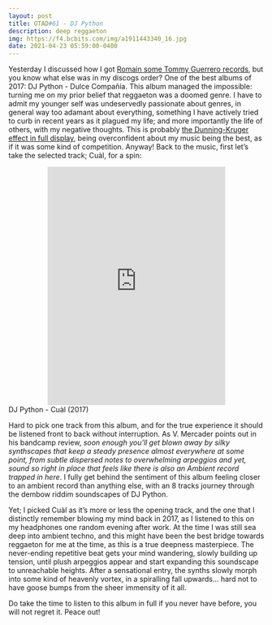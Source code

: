 ```yaml
---
layout: post
title: OTAD#61 - DJ Python
description: deep reggaeton
img: https://f4.bcbits.com/img/a1911443340_16.jpg
date: 2021-04-23 05:59:00-0400
---
```


Yesterday I discussed how I got [Romain some Tommy Guerrero records](https://naifrec.github.io/music/59_otad/), but you know what else was in my discogs order? One of the best albums of 2017: DJ Python - Dulce Compañia. This album managed the impossible: turning me on my prior belief that reggaeton was a doomed genre. I have to admit my younger self was undeservedly passionate about genres, in general way too adamant about everything, something I have actively tried to curb in recent years as it plagued my life; and more importantly the life of others, with my negative thoughts. This is probably [the Dunning-Kruger effect in full display](https://onlinepethealth.com/2019/12/12/the-dunning-kruger-effect/), being overconfident about my music being the best, as if it was some kind of competition. Anyway! Back to the music, first let’s take the selected track; Cuàl, for a spin:

<div style="text-align: center;">
    <iframe style="border: 0; width: 350px; height: 470px;" src="https://bandcamp.com/EmbeddedPlayer/album=2872712950/size=large/bgcol=ffffff/linkcol=0687f5/tracklist=false/track=2856643531/transparent=true/" seamless><a href="https://djpythonnyc.bandcamp.com/album/dulce-compa-ia">Dulce Compañia by DJ Python</a></iframe>
</div>

<div class="caption">
    DJ Python - Cuàl (2017)
</div>

Hard to pick one track from this album, and for the true experience it should be listened front to back without interruption. As V. Mercader points out in his bandcamp review, *soon enough you'll get blown away by silky synthscapes that keep a steady presence almost everywhere at some point, from subtle dispersed notes to overwhelming arpeggios and yet, sound so right in place that feels like there is also an Ambient record trapped in here*. I fully get behind the sentiment of this album feeling closer to an ambient record than anything else, with an 8 tracks journey through the dembow riddim soundscapes of DJ Python.

Yet; I picked Cuàl as it’s more or less the opening track, and the one that I distinctly remember blowing my mind back in 2017, as I listened to this on my headphones one random evening after work. At the time I was still sea deep into ambient techno, and this might have been the best bridge towards reggaeton for me at the time, as this is a true deepness masterpiece. The never-ending repetitive beat gets your mind wandering, slowly building up tension, until plush arpeggios appear and start expanding this soundscape to unreachable heights. After a sensational entry, the synths slowly morph into some kind of heavenly vortex, in a spiralling fall upwards... hard not to have goose bumps from the sheer immensity of it all.

Do take the time to listen to this album in full if you never have before, you will not regret it. Peace out!
